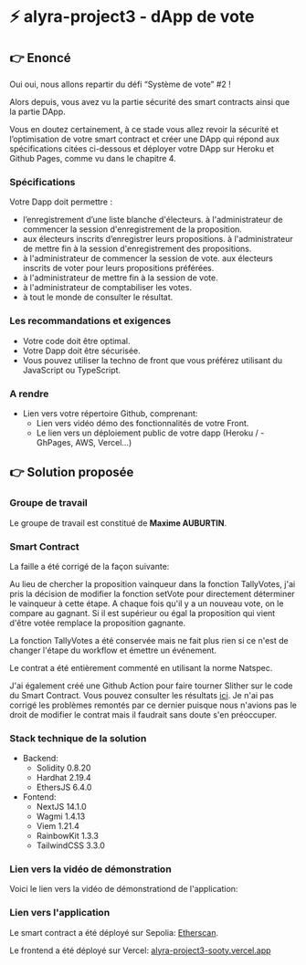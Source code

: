 # ⚡️ alyra-project3 - dApp de vote

## :point_right: Enoncé

Oui oui, nous allons repartir du défi “Système de vote” #2 !

Alors depuis, vous avez vu la partie sécurité des smart contracts ainsi que la partie DApp.

Vous en doutez certainement, à ce stade vous allez revoir la sécurité et l’optimisation de votre smart contract et créer une DApp qui répond aux spécifications citées ci-dessous et déployer votre DApp sur Heroku et Github Pages, comme vu dans le chapitre 4.

### Spécifications

Votre Dapp doit permettre :

- l’enregistrement d’une liste blanche d'électeurs.
    à l'administrateur de commencer la session d'enregistrement de la proposition.
- aux électeurs inscrits d’enregistrer leurs propositions.
    à l'administrateur de mettre fin à la session d'enregistrement des propositions.
- à l'administrateur de commencer la session de vote.
    aux électeurs inscrits de voter pour leurs propositions préférées.
- à l'administrateur de mettre fin à la session de vote.
- à l'administrateur de comptabiliser les votes.
- à tout le monde de consulter le résultat.

### Les recommandations et exigences

- Votre code doit être optimal.
- Votre Dapp doit être sécurisée.
- Vous pouvez utiliser la techno de front que vous préférez utilisant du JavaScript ou TypeScript.

### A rendre

- Lien vers votre répertoire Github, comprenant:
  - Lien vers vidéo démo des fonctionnalités de votre Front.
  - Le lien vers un déploiement public de votre dapp (Heroku / - GhPages, AWS, Vercel...)

## :point_right: Solution proposée

### Groupe de travail

Le groupe de travail est constitué de **Maxime AUBURTIN**.

### Smart Contract

La faille a été corrigé de la façon suivante:

Au lieu de chercher la proposition vainqueur dans la fonction TallyVotes, j'ai pris la décision de modifier la fonction setVote pour directement déterminer le vainqueur à cette étape. A chaque fois qu'il y a un nouveau vote, on le compare au gagnant. Si il est supérieur ou égal la proposition qui vient d'être votée remplace la proposition gagnante.

La fonction TallyVotes a été conservée mais ne fait plus rien si ce n'est de changer l'étape du workflow et émettre un événement.

Le contrat a été entièrement commenté en utilisant la norme Natspec.

J'ai également créé une Github Action pour faire tourner Slither sur le code du Smart Contract. Vous pouvez consulter les résultats [ici](https://github.com/manthis/alyra-project3/actions/workflows/slither.yml). Je n'ai pas corrigé les problèmes remontés par ce dernier puisque nous n'avions pas le droit de modifier le contrat mais il faudrait sans doute s'en préoccuper.

### Stack technique de la solution

- Backend:
  - Solidity 0.8.20
  - Hardhat 2.19.4
  - EthersJS 6.4.0
- Fontend:
  - NextJS 14.1.0
  - Wagmi 1.4.13
  - Viem 1.21.4
  - RainbowKit 1.3.3
  - TailwindCSS 3.3.0

### Lien vers la vidéo de démonstration

Voici le lien vers la vidéo de démonstrationd de l'application:

### Lien vers l'application

Le smart contract a été déployé sur Sepolia: [Etherscan](https://sepolia.etherscan.io/address/0x158E058d7351a1AF59A0E5b8cCcFdF78d6c5e266).

Le frontend a été déployé sur Vercel: [alyra-project3-sooty.vercel.app](https://alyra-project3-sooty.vercel.app)
